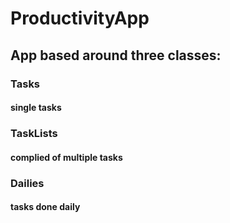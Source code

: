 # ProductivityApp
## App based around three classes:
### Tasks
#### single tasks
### TaskLists
#### complied of multiple tasks
### Dailies
#### tasks done daily
